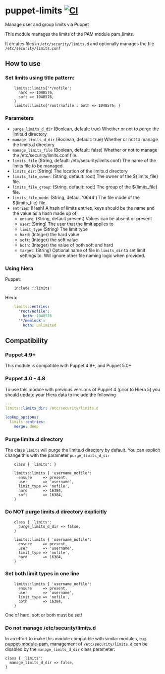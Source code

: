 # puppet-limits [![CI](https://github.com/saz/puppet-limits/actions/workflows/ci.yml/badge.svg)](https://github.com/saz/puppet-limits/actions/workflows/ci.yml)

Manage user and group limits via Puppet

This module manages the limits of the PAM module pam_limits.

It creates files in `/etc/security/limits.d` and optionally manages the file `/etc/security/limits.conf`

## How to use


### Set limits using title pattern:

```puppet
    limits::limits{'*/nofile':
      hard => 1048576,
      soft => 1048576,
    }
    limits::limits{'root/nofile': both => 1048576; }
```

### Parameters

* `purge_limits_d_dir` (Boolean, default: true) Whether or not to purge the limits.d directory
* `manage_limits_d_dir` (Boolean, default: true) Whether or not to manage the limits.d directory
* `manage_limits_file` (Boolean, default: false) Whether or not to manage the /etc/security/limits.conf file.
* `limits_file` (String, default: /etc/security/limits.conf) The name of the limits file to be managed.
* `limits_dir`: (String) The location of the limits.d directory
* `limits_file_owner`: (String, default: root) The owner of the ${limits_file} file.
* `limits_file_group`: (String, default: root) The group of the ${limits_file} file.
* `limits_file_mode`: (String, defaul: '0644') The file mode of the ${limits_file} file.
* `entries`: (Hash) A hash of limits entries, keys should be the name and the value as a hash made up of;
  * `ensure`: (String, default present) Values can be absent or present
  * `user`: (String) The user that the limit applies to
  * `limit_type` (String) The limit type
  * `hard`: (Integer) the hard value
  * `soft`: (Integer) the soft value
  * `both`: (Integer) the value of both soft and hard
  * `target`: (String) Optional name of file in `limits_dir` to set limit settings to. Will ignore other file naming logic when provided.


### Using hiera

Puppet:

```puppet
    include ::limits
```

Hiera:

```yaml
    limits::entries:
      'root/nofile':
        both: 1048576
      '*/memlock':
        both: unlimited
```

## Compatibility

### Puppet 4.9+

This module is compatible with Puppet 4.9+, and Puppet 5.0+

### Puppet 4.0 - 4.8

To use this module with previous versions of Puppet 4 (prior to Hiera 5) you should update your Hiera data to include the following

```yaml
---
limits::limits_dir: /etc/security/limits.d

lookup_options:
  limits::entries:
    merge: deep
```


### Purge limits.d directory

The class `limits` will purge the limits.d directory by default.
You can explicit change this with the parameter `purge_limits_d_dir`

```puppet
	class { 'limits': }

    limits::limits { 'username_nofile':
      ensure     => present,
      user       => 'username',
      limit_type => 'nofile',
      hard       => 16384,
      soft       => 16384,
    }
```
### Do NOT purge limits.d directory explicitly

```puppet
    class { 'limits':
      purge_limits_d_dir => false,
    }

    limits::limits { 'username_nofile':
      ensure     => present,
      user       => 'username',
      limit_type => 'nofile',
      hard       => 16384,
    }
```

### Set both limit types in one line

```puppet
    limits::limits { 'username_nofile':
      ensure     => present,
      user       => 'username',
      limit_type => 'nofile',
      both       => 16384,
    }
```
One of hard, soft or both must be set!

### Do not manage /etc/security/limits.d

In an effort to make this module compatible with similar modules, e.g.
[puppet-module-pam](https://github.com/ghoneycutt/puppet-module-pam), management
of `/etc/security/limits.d` can be disabled by the `manage_limits_d_dir` class parameter:

```puppet
class { 'limits':
  manage_limits_d_dir => false,
}
```

